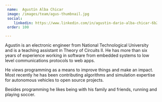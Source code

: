 ```yaml
---
 name:  Agustín Alba Chicar
 image: /images/team/agus-thumbnail.jpg
 social:  
    linkedin: https://www.linkedin.com/in/agustin-dario-alba-chicar-6b269846/
 order: 100

---
```


Agustin is an electronic engineer from National Technological University
and is a teaching assistant in Theory of Circuits II. He has more than six
years of experience working in software from embedded systems to low level
communications protocols to web apps.

He views programming as a means to improve things and make an impact. Most
recently he has been contributing algorithms and simulation expertise for
autonomous vehicles to open source projects.

Besides programming he likes being with his family and friends, running
and playing soccer.
